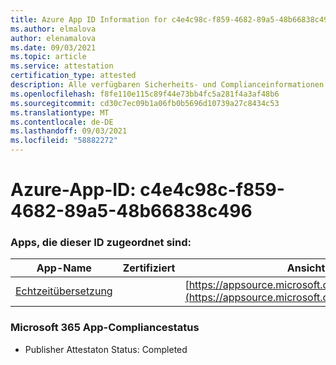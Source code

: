 ```yaml
---
title: Azure App ID Information for c4e4c98c-f859-4682-89a5-48b66838c496
ms.author: elmalova
author: elenamalova
ms.date: 09/03/2021
ms.topic: article
ms.service: attestation
certification_type: attested
description: Alle verfügbaren Sicherheits- und Complianceinformationen für c4e4c98c-f859-4682-89a5-48b66838c496.
ms.openlocfilehash: f8fe110e115c89f44e73bb4fc5a281f4a3af48b6
ms.sourcegitcommit: cd30c7ec09b1a06fb0b5696d10739a27c8434c53
ms.translationtype: MT
ms.contentlocale: de-DE
ms.lasthandoff: 09/03/2021
ms.locfileid: "58882272"
---
```

# <a name="azure-app-id-c4e4c98c-f859-4682-89a5-48b66838c496"></a>Azure-App-ID: c4e4c98c-f859-4682-89a5-48b66838c496


### <a name="apps-associated-with-this-id"></a>Apps, die dieser ID zugeordnet sind:
| **App-Name** | **Zertifiziert** | **Ansicht in AppSource** |
|--------------|---------------|-----------------------|
| [Echtzeitübersetzung](https://docs.microsoft.com/microsoft-365-app-certification/forward/WA200002171) |  | [https://appsource.microsoft.com/product/office/WA200002171](https://appsource.microsoft.com/product/office/WA200002171) |

### <a name="microsoft-365-app-compliance-status"></a>Microsoft 365 App-Compliancestatus
- Publisher Attestaton Status: Completed
